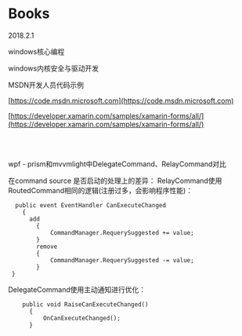 # Books

2018.2.1  

windows核心编程

windows内核安全与驱动开发


MSDN开发人员代码示例

[https://code.msdn.microsoft.com](https://code.msdn.microsoft.com)

[https://developer.xamarin.com/samples/xamarin-forms/all/](https://developer.xamarin.com/samples/xamarin-forms/all/)

<br/><br/>

wpf  -   prism和mvvmlight中DelegateCommand、RelayCommand对比

在command source 是否启动的处理上的差异：
RelayCommand使用RoutedCommand相同的逻辑(注册过多，会影响程序性能)：
```
  public event EventHandler CanExecuteChanged
	{
	  add
		{
			CommandManager.RequerySuggested += value;
		}
		remove
		{
			CommandManager.RequerySuggested -= value;
		}
 }
```

DelegateCommand使用主动通知进行优化：
```
    public void RaiseCanExecuteChanged()
      {
          OnCanExecuteChanged();
      }
```
